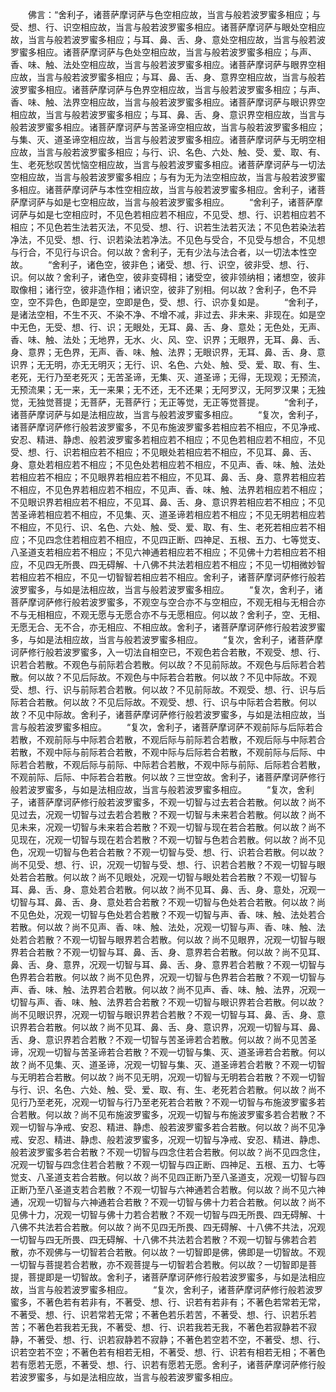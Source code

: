<!-- { "loadSidebar": true } -->
　　佛言：“舍利子，诸菩萨摩诃萨与色空相应故，当言与般若波罗蜜多相应；与受、想、行、识空相应故，当言与般若波罗蜜多相应。诸菩萨摩诃萨与眼处空相应故，当言与般若波罗蜜多相应；与耳、鼻、舌、身、意处空相应故，当言与般若波罗蜜多相应。诸菩萨摩诃萨与色处空相应故，当言与般若波罗蜜多相应；与声、香、味、触、法处空相应故，当言与般若波罗蜜多相应。诸菩萨摩诃萨与眼界空相应故，当言与般若波罗蜜多相应；与耳、鼻、舌、身、意界空相应故，当言与般若波罗蜜多相应。诸菩萨摩诃萨与色界空相应故，当言与般若波罗蜜多相应；与声、香、味、触、法界空相应故，当言与般若波罗蜜多相应。诸菩萨摩诃萨与眼识界空相应故，当言与般若波罗蜜多相应；与耳、鼻、舌、身、意识界空相应故，当言与般若波罗蜜多相应。诸菩萨摩诃萨与苦圣谛空相应故，当言与般若波罗蜜多相应；与集、灭、道圣谛空相应故，当言与般若波罗蜜多相应。诸菩萨摩诃萨与无明空相应故，当言与般若波罗蜜多相应；与行、识、名色、六处、触、受、爱、取、有、生、老死愁叹苦忧恼空相应故，当言与般若波罗蜜多相应。诸菩萨摩诃萨与一切法空相应故，当言与般若波罗蜜多相应；与有为无为法空相应故，当言与般若波罗蜜多相应。诸菩萨摩诃萨与本性空相应故，当言与般若波罗蜜多相应。舍利子，诸菩萨摩诃萨与如是七空相应故，当言与般若波罗蜜多相应。
　　“舍利子，诸菩萨摩诃萨与如是七空相应时，不见色若相应若不相应，不见受、想、行、识若相应若不相应；不见色若生法若灭法，不见受、想、行、识若生法若灭法；不见色若染法若净法，不见受、想、行、识若染法若净法。不见色与受合，不见受与想合，不见想与行合，不见行与识合。何以故？舍利子，无有少法与法合者，以一切法本性空故。
　　“舍利子，诸色空，彼非色；诸受、想、行、识空，彼非受、想、行、识。何以故？舍利子，诸色空，彼非变碍相；诸受空，彼非领纳相；诸想空，彼非取像相；诸行空，彼非造作相；诸识空，彼非了别相。何以故？舍利子，色不异空，空不异色，色即是空，空即是色，受、想、行、识亦复如是。
　　“舍利子，是诸法空相，不生不灭、不染不净、不增不减，非过去、非未来、非现在。如是空中无色，无受、想、行、识；无眼处，无耳、鼻、舌、身、意处；无色处，无声、香、味、触、法处；无地界，无水、火、风、空、识界；无眼界，无耳、鼻、舌、身、意界；无色界，无声、香、味、触、法界；无眼识界，无耳、鼻、舌、身、意识界；无无明，亦无无明灭；无行、识、名色、六处、触、受、爱、取、有、生、老死，无行乃至老死灭；无苦圣谛，无集、灭、道圣谛；无得，无现观；无预流，无预流果；无一来，无一来果；无不还，无不还果；无阿罗汉，无阿罗汉果；无独觉，无独觉菩提；无菩萨，无菩萨行；无正等觉，无正等觉菩提。
　　“舍利子，诸菩萨摩诃萨与如是法相应故，当言与般若波罗蜜多相应。
　　“复次，舍利子，诸菩萨摩诃萨修行般若波罗蜜多，不见布施波罗蜜多若相应若不相应，不见净戒、安忍、精进、静虑、般若波罗蜜多若相应若不相应；不见色若相应若不相应，不见受、想、行、识若相应若不相应；不见眼处若相应若不相应，不见耳、鼻、舌、身、意处若相应若不相应；不见色处若相应若不相应，不见声、香、味、触、法处若相应若不相应；不见眼界若相应若不相应，不见耳、鼻、舌、身、意界若相应若不相应，不见色界若相应若不相应，不见声、香、味、触、法界若相应若不相应；不见眼识界若相应若不相应，不见耳、鼻、舌、身、意识界若相应若不相应；不见苦圣谛若相应若不相应，不见集、灭、道圣谛若相应若不相应；不见无明若相应若不相应，不见行、识、名色、六处、触、受、爱、取、有、生、老死若相应若不相应；不见四念住若相应若不相应，不见四正断、四神足、五根、五力、七等觉支、八圣道支若相应若不相应；不见六神通若相应若不相应；不见佛十力若相应若不相应，不见四无所畏、四无碍解、十八佛不共法若相应若不相应；不见一切相微妙智若相应若不相应，不见一切智智若相应若不相应。舍利子，诸菩萨摩诃萨修行般若波罗蜜多，与如是法相应故，当言与般若波罗蜜多相应。
　　“复次，舍利子，诸菩萨摩诃萨修行般若波罗蜜多，不观空与空合亦不与空相应，不观无相与无相合亦不与无相相应，不观无愿与无愿合亦不与无愿相应。何以故？舍利子，空、无相、无愿无合、无不合，亦无相应、不相应故。舍利子，诸菩萨摩诃萨修行般若波罗蜜多，与如是法相应故，当言与般若波罗蜜多相应。
　　“复次，舍利子，诸菩萨摩诃萨修行般若波罗蜜多，入一切法自相空已，不观色若合若散，不观受、想、行、识若合若散。不观色与前际若合若散。何以故？不见前际故。不观色与后际若合若散。何以故？不见后际故。不观色与中际若合若散。何以故？不见中际故。不观受、想、行、识与前际若合若散。何以故？不见前际故。不观受、想、行、识与后际若合若散。何以故？不见后际故。不观受、想、行、识与中际若合若散。何以故？不见中际故。舍利子，诸菩萨摩诃萨修行般若波罗蜜多，与如是法相应故，当言与般若波罗蜜多相应。
　　“复次，舍利子，诸菩萨摩诃萨不观前际与后际若合若散，不观前际与中际若合若散，不观后际与前际若合若散，不观后际与中际若合若散，不观中际与前际若合若散，不观中际与后际若合若散，不观前际与后际、中际若合若散，不观后际与前际、中际若合若散，不观中际与前际、后际若合若散，不观前际、后际、中际若合若散。何以故？三世空故。舍利子，诸菩萨摩诃萨修行般若波罗蜜多，与如是法相应故，当言与般若波罗蜜多相应。
　　“复次，舍利子，诸菩萨摩诃萨修行般若波罗蜜多，不观一切智与过去若合若散。何以故？尚不见过去，况观一切智与过去若合若散？不观一切智与未来若合若散。何以故？尚不见未来，况观一切智与未来若合若散？不观一切智与现在若合若散。何以故？尚不见现在，况观一切智与现在若合若散？不观一切智与色若合若散。何以故？尚不见色，况观一切智与色若合若散？不观一切智与受、想、行、识若合若散。何以故？尚不见受、想、行、识，况观一切智与受、想、行、识若合若散？不观一切智与眼处若合若散。何以故？尚不见眼处，况观一切智与眼处若合若散？不观一切智与耳、鼻、舌、身、意处若合若散。何以故？尚不见耳、鼻、舌、身、意处，况观一切智与耳、鼻、舌、身、意处若合若散？不观一切智与色处若合若散。何以故？尚不见色处，况观一切智与色处若合若散？不观一切智与声、香、味、触、法处若合若散。何以故？尚不见声、香、味、触、法处，况观一切智与声、香、味、触、法处若合若散？不观一切智与眼界若合若散。何以故？尚不见眼界，况观一切智与眼界若合若散？不观一切智与耳、鼻、舌、身、意界若合若散。何以故？尚不见耳、鼻、舌、身、意界，况观一切智与耳、鼻、舌、身、意界若合若散？不观一切智与色界若合若散。何以故？尚不见色界，况观一切智与色界若合若散？不观一切智与声、香、味、触、法界若合若散。何以故？尚不见声、香、味、触、法界，况观一切智与声、香、味、触、法界若合若散？不观一切智与眼识界若合若散。何以故？尚不见眼识界，况观一切智与眼识界若合若散？不观一切智与耳、鼻、舌、身、意识界若合若散。何以故？尚不见耳、鼻、舌、身、意识界，况观一切智与耳、鼻、舌、身、意识界若合若散？不观一切智与苦圣谛若合若散。何以故？尚不见苦圣谛，况观一切智与苦圣谛若合若散？不观一切智与集、灭、道圣谛若合若散。何以故？尚不见集、灭、道圣谛，况观一切智与集、灭、道圣谛若合若散？不观一切智与无明若合若散。何以故？尚不见无明，况观一切智与无明若合若散？不观一切智与行、识、名色、六处、触、受、爱、取、有、生、老死若合若散。何以故？尚不见行乃至老死，况观一切智与行乃至老死若合若散？不观一切智与布施波罗蜜多若合若散。何以故？尚不见布施波罗蜜多，况观一切智与布施波罗蜜多若合若散？不观一切智与净戒、安忍、精进、静虑、般若波罗蜜多若合若散。何以故？尚不见净戒、安忍、精进、静虑、般若波罗蜜多，况观一切智与净戒、安忍、精进、静虑、般若波罗蜜多若合若散？不观一切智与四念住若合若散。何以故？尚不见四念住，况观一切智与四念住若合若散？不观一切智与四正断、四神足、五根、五力、七等觉支、八圣道支若合若散。何以故？尚不见四正断乃至八圣道支，况观一切智与四正断乃至八圣道支若合若散？不观一切智与六神通若合若散。何以故？尚不见六神通，况观一切智与六神通若合若散？不观一切智与佛十力若合若散。何以故？尚不见佛十力，况观一切智与佛十力若合若散？不观一切智与四无所畏、四无碍解、十八佛不共法若合若散。何以故？尚不见四无所畏、四无碍解、十八佛不共法，况观一切智与四无所畏、四无碍解、十八佛不共法若合若散？不观一切智与佛若合若散，亦不观佛与一切智若合若散。何以故？一切智即是佛，佛即是一切智故。不观一切智与菩提若合若散，亦不观菩提与一切智若合若散。何以故？一切智即是菩提，菩提即是一切智故。舍利子，诸菩萨摩诃萨修行般若波罗蜜多，与如是法相应故，当言与般若波罗蜜多相应。
　　“复次，舍利子，诸菩萨摩诃萨修行般若波罗蜜多，不著色若有若非有，不著受、想、行、识若有若非有；不著色若常若无常，不著受、想、行、识若常若无常；不著色若乐若苦，不著受、想、行、识若乐若苦；不著色若我若无我，不著受、想、行、识若我若无我，不著色若寂静若不寂静，不著受、想、行、识若寂静若不寂静；不著色若空若不空，不著受、想、行、识若空若不空；不著色若有相若无相，不著受、想、行、识若有相若无相；不著色若有愿若无愿，不著受、想、行、识若有愿若无愿。舍利子，诸菩萨摩诃萨修行般若波罗蜜多，与如是法相应故，当言与般若波罗蜜多相应。
